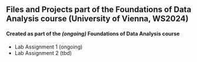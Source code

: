 ## Files and Projects part of the Foundations of Data Analysis course (University of Vienna, WS2024)

#### Created as part of the *(ongoing)* Foundations of Data Analysis course

- Lab Assignment 1 (ongoing)
- Lab Assignment 2 (tbd)
